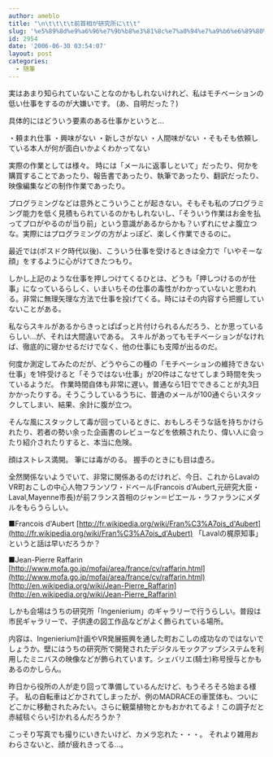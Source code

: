 ```yaml
---
author: ameblo
title: "\n\t\t\t\t前首相が研究所に\t\t"
slug: '%e5%89%8d%e9%a6%96%e7%9b%b8%e3%81%8c%e7%a0%94%e7%a9%b6%e6%89%80%e3%81%ab'
id: 2954
date: '2006-06-30 03:54:07'
layout: post
categories:
  - 随筆
---
```


実はあまり知られていないことなのかもしれないけれど、私はモチベーションの低い仕事をするのが大嫌いです。 (あ、自明だった？)

具体的にはどういう要素のある仕事かというと…

・頼まれ仕事 ・興味がない ・新しさがない ・人間味がない ・そもそも依頼している本人が何が面白いかよくわかってない

実際の作業としては様々。 時には「メールに返事しといて」だったり、何かを購買することであったり、報告書であったり、執筆であったり、翻訳だったり、映像編集などの制作作業であったり。

プログラミングなどは意外とこういうことが起きない。そもそも私のプログラミング能力を低く見積もられているのかもしれないし、「そういう作業はお金を払ってプロがやるのが当り前」という意識があるからかも？いずれにせよ腹立つな。実際にはプログラミングの方がよっぽど、楽しく作業できるのに。

最近では(ポスドク時代以後)、こういう仕事を受けるときは全力で「いやそーな顔」をするように心がけてきたつもり。

しかし上記のような仕事を押しつけてくるひとは、どうも「押しつけるのが仕事」になっているらしく、いまいちその仕事の毒性がわかっていないと思われる。非常に無理矢理な方法で仕事を投げてくる。時にはその内容すら把握していないことがある。

私ならスキルがあるからきっとぱぱっと片付けられるんだろう、とか思っているらしい…が、それは大間違いである。 スキルがあってもモチベーションがなければ、徹底的に寝かせるだけでなく、他の仕事にも支障が出るのだ。

何度か測定してみたのだが、どうやらこの種の「モチベーションの維持できない仕事」を1件受けると「そうではない仕事」が20件はこなせてしまう時間を失っているようだ。 作業時間自体も非常に遅い。普通なら1日でできることが丸3日かかったりする。そうこうしているうちに、普通のメールが100通ぐらいスタックしてしまい、結果、余計に腹が立つ。

そんな風にスタックして毒が回っているときに、おもしろそうな話を持ちかけられたり、若者の勢い余った企画書のレビューなどを依頼されたり、偉い人に会ったり紹介されたりすると、本当に危険。

顔はストレス満開。 筆には毒がのる。 握手のときにも目は虚ろ。

全然関係ないようでいて、非常に関係あるのだけれど、今日、これからLavalのVR町おこしの中心人物フランソワ・ドベール(Francois d'Aubert,元研究大臣・Laval,Mayenne市長)が前フランス首相のジャン＝ピエール・ラファランにメダルをもらうらしい。

■Francois d'Aubert [http://fr.wikipedia.org/wiki/Fran%C3%A7ois_d'Aubert](http://fr.wikipedia.org/wiki/Fran%C3%A7ois_d'Aubert) 「Lavalの梶原知事」というと話は早いだろうか？

■Jean-Pierre Raffarin [http://www.mofa.go.jp/mofaj/area/france/cv/raffarin.html](http://www.mofa.go.jp/mofaj/area/france/cv/raffarin.html) [http://en.wikipedia.org/wiki/Jean-Pierre_Raffarin](http://en.wikipedia.org/wiki/Jean-Pierre_Raffarin)

しかも会場はうちの研究所「Ingenierium」のギャラリーで行うらしい。普段は市民ギャラリーで、子供達の図工作品などがよく飾られている場所。

内容は、Ingenierium計画やVR発展振興を通した町おこしの成功なのではないでしょうか。壁にはうちの研究所で開発されたデジタルモックアップシステムを利用したミニバスの映像などが飾られています。シェバリエ(騎士)称号授与とかもあるのかしらん。

昨日から役所の人が走り回って準備しているんだけど、もうそろそろ始まる様子。 私の自転車はどかされてしまったが、例のMADRACEの車筐体も、ついにどこかに移動されたみたい。さらに観葉植物とかもおかれてるよ！この調子だと赤絨毯ぐらい引かれるんだろうか？

こっそり写真でも撮りにいきたいけど、カメラ忘れた・・・。 それより雑用おわらさないと、顔が疲れきってる…。